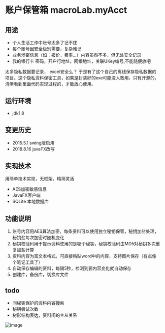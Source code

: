# 账户保管箱 macroLab.myAcct 

## 用途
- 个人生活工作中账号太多了记不住
- 每个账号因安全级别需要，复杂难记
- 业务涉密信息（如：报价，费率...）内容虽然不多，但无处安全记录
- 我的银行卡 密码，开户行地址，网银地址，关联UKey编号,不能随便放吧

太多隐私数据要记录， excel安全么？
于是有了这个自己的离线保存隐私数据的项目。这个隐私资料保密工具，如果是封装好的exe可能没人敢用，只有开源的，清晰看到里面代码实现过程的，才敢放心使用。

## 运行环境
- jdk1.8 

## 变更历史
 * 2015.5.1 swing版启用
 * 2018.8.16 javaFX改写

## 实现技术
 用简单技术实现，无框架，精简灵活
 - AES加密敏感信息
 - JavaFX客户端
 - SQLite 本地数据库

## 功能说明
1. 账号内容用AES算法加密，每条资料可以使用独立秘钥保管，秘钥加盐处理，秘钥盐每次加密时随机变化
2. 秘钥校验码用于提示资料使用的是哪个秘钥，秘钥校验码由MD5对秘钥多次重复加盐计算
3. 资料内容为富文本格式，可直接粘贴word中的内容，支持图片保存（有点像个笔记工具了）
4. 自动保存编辑的资料，每隔5秒，检测到要内容变化就自动保存
5. 创建库，备份库，切换库文件

## todo
- 同秘钥保护的资料内容搜索
- 秘钥尝试次数
- 树形结构表达，资料间的主从关系

![image](https://github.com/hzhlu/myAcct/blob/master/doc/mainFrame1.png)